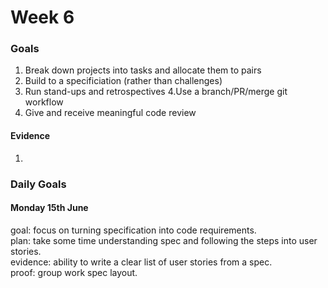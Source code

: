 # Week 6
### Goals

1. Break down projects into tasks and allocate them to pairs
2. Build to a specificiation (rather than challenges)
3. Run stand-ups and retrospectives
4.Use a branch/PR/merge git workflow
5. Give and receive meaningful code review

#### Evidence

1. 
### Daily Goals

#### Monday 15th June

goal: focus on turning specification into code requirements. </br>
plan: take some time understanding spec and following the steps into user stories. </br>
evidence: ability to write a clear list of user stories from a spec. </br>
proof: group work spec layout.
